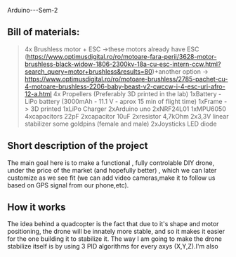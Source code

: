 Arduino---Sem-2

## Bill of materials:
> 4x Brushless motor + ESC ->these motors already have ESC (https://www.optimusdigital.ro/ro/motoare-fara-perii/3628-motor-brushless-black-widow-1806-2300kv-18a-cu-esc-intern-ccw.html?search_query=motor+brushless&results=80)+another option -> https://www.optimusdigital.ro/ro/motoare-brushless/2785-pachet-cu-4-motoare-brushless-2206-baby-beast-v2-cwccw-i-4-esc-uri-afro-12-a.html
> 4x Propellers (Preferably 3D printed in the lab)
> 1xBattery - LiPo battery (3000mAh - 11.1 V - aprox 15 min of flight time)
> 1xFrame -> 3D printed
> 1xLiPo Charger
> 2xArduino uno
> 2xNRF24L01
> 1xMPU6050
> 4xcapacitors 22pF 
> 2xcapacitor 10uF
> 2xresistor 4,7kOhm
> 2x3,3V linear stabilizer
> some goldpins (female and male)
> 2xJoysticks
> LED diode

## Short description of the project 
The main goal here is to make a functional , fully controlable DIY drone, under the price of the market (and hopefully better) , which we can later customize as we see fit (we can add video cameras,make it to follow us based on GPS signal from our phone,etc).

## How it works
The idea behind a quadcopter is the fact that due to it's shape and motor positioning, the drone will be innately more stable, and so it makes it easier for the one building it to stabilize it. The way I am going to make the drone stabilize itself is by using 3 PID algorithms for every axys (X,Y,Z).I'm also 